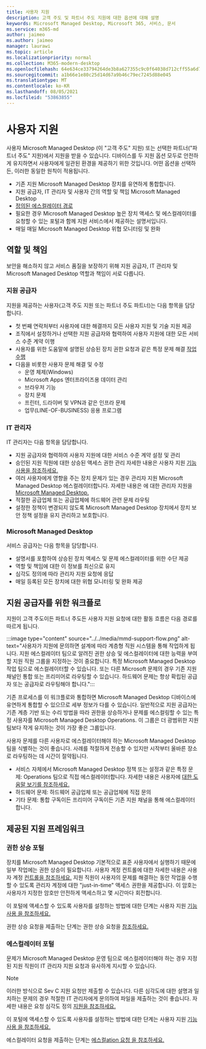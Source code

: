 ```yaml
---
title: 사용자 지원
description: 고객 주도 및 파트너 주도 지원에 대한 옵션에 대해 설명
keywords: Microsoft Managed Desktop, Microsoft 365, 서비스, 문서
ms.service: m365-md
author: jaimeo
ms.author: jaimeo
manager: laurawi
ms.topic: article
ms.localizationpriority: normal
ms.collection: M365-modern-desktop
ms.openlocfilehash: 64e634ce33794264de3b8a627355c9c0f64038d712cff55a6d704ada0dc33e3c
ms.sourcegitcommit: a1b66e1e80c25d14d67a9b46c79ec7245d88e045
ms.translationtype: MT
ms.contentlocale: ko-KR
ms.lasthandoff: 08/05/2021
ms.locfileid: "53863855"
---
```

# <a name="user-support"></a>사용자 지원

사용자 Microsoft Managed Desktop (이 "고객 주도" 지원) 또는 선택한 파트너("파트너 주도" 지원)에서 지원을 받을 수 있습니다. 디바이스를 두 지원 옵션 모두로 안전하게 유지하면서 사용자에게 일관된 환경을 제공하기 위한 것입니다. 어떤 옵션을 선택하든, 이러한 동일한 원칙이 적용됩니다. 

- 기존 지원 Microsoft Managed Desktop 장치를 유연하게 통합합니다. 
- 지원 공급자, IT 관리자 및 사용자 간의 역할 및 책임 Microsoft Managed Desktop 
- [정의된 에스컬레이터 경로](#workflow-for-support-providers)
- 필요한 경우 Microsoft Managed Desktop 높은 장치 액세스 및 에스컬레이터를 요청할 수 있는 포털과 함께 지원 서비스에서 제공하는 설명서입니다.
- 매일 매일 Microsoft Managed Desktop 위협 모니터링 및 완화

## <a name="roles-and-responsibilities"></a>역할 및 책임

보안을 해소하지 않고 서비스 품질을 보장하기 위해 지원 공급자, IT 관리자 및 Microsoft Managed Desktop 역할과 책임이 서로 다릅니다.

### <a name="support-provider"></a>지원 공급자

지원을 제공하는 사용자(고객 주도 지원 또는 파트너 주도 파트너)는 다음 항목을 담당합니다.

- 첫 번째 연락처부터 사용자에 대한 해결까지 모든 사용자 지원 및 기술 지원 제공
- 조직에서 설정하거나 선택한 지원 공급자와 협력하여 사용자 지원에 대한 모든 서비스 수준 계약 이행
- 사용자를 위한 도움말에 설명된 상승된 장치 권한 요청과 같은 특정 문제 해결 [작업 수행](../working-with-managed-desktop/end-user-support.md)
- 다음을 비롯한 사용자 문제 해결 및 수정
    - 운영 체제(Windows)
    - Microsoft Apps 엔터프라이즈용 데이터 관리
    - 브라우저 기능
    - 장치 문제
    - 프린터, 드라이버 및 VPN과 같은 인프라 문제
    - 업무(LINE-OF-BUSINESS) 응용 프로그램

### <a name="it-admin"></a>IT 관리자

IT 관리자는 다음 항목을 담당합니다.

- 지원 공급자와 협력하여 사용자 지원에 대한 서비스 수준 계약 설정 및 관리
- 승인된 지원 직원에 대한 상승된 액세스 권한 관리 자세한 내용은 사용자 지원 [기능 사용을 참조하세요.](../get-started/enable-support.md)
- 여러 사용자에게 영향을 주는 장치 문제가 있는 경우 관리자 지원 Microsoft Managed Desktop 에스컬레이터합니다. 자세한 내용은 에 대한 관리자 지원을 [Microsoft Managed Desktop.](../working-with-managed-desktop/admin-support.md)
- 적절한 공급업체 또는 공급업체에 하드웨어 관련 문제 라우팅
- 설정한 정책이 변경되지 않도록 Microsoft Managed Desktop 장치에서 장치 보안 정책 설정을 유지 관리하고 보호합니다.

### <a name="microsoft-managed-desktop"></a>Microsoft Managed Desktop

서비스 공급자는 다음 항목을 담당합니다.

- 설명서를 포함하여 상승된 장치 액세스 및 문제 에스컬레이터를 위한 수단 제공
- 역할 및 책임에 대한 이 정보를 최신으로 유지
- 심각도 정의에 따라 관리자 지원 요청에 응답
- 매일 등록된 모든 장치에 대한 위협 모니터링 및 완화 제공

## <a name="workflow-for-support-providers"></a>지원 공급자를 위한 워크플로

지원이 고객 주도이든 파트너 주도든 사용자 지원 요청에 대한 활동 흐름은 다음 경로를 따르게 됩니다.

:::image type="content" source="../../media/mmd-support-flow.png" alt-text="사용자가 지원에 문의하면 설계에 따라 계층형 직원 시스템을 통해 작업하게 됩니다. 지원 에스컬레이터 팀으로 알려진 권한 상승 및 에스컬레이터에 대한 능력을 부여할 지원 직원 그룹을 지정하는 것이 중요합니다. 특정 Microsoft Managed Desktop 작업 팀으로 에스컬레이터할 수 있습니다. 또는 다른 Microsoft 문제의 경우 기존 지원 채널인 통합 또는 프리미어로 라우팅할 수 있습니다. 하드웨어 문제는 항상 확립된 공급자 또는 공급자로 라우팅해야 합니다.":::

기존 프로세스를 이 워크플로와 통합하면 Microsoft Managed Desktop 디바이스에 유연하게 통합할 수 있으므로 세부 정보가 다를 수 있습니다. 일반적으로 지원 공급자는 기존 계층 기반 또는 수리 방법을 따라 권한을 상승하거나 문제를 에스컬링할 수 있는 특정 사용자를 Microsoft Managed Desktop Operations. 이 그룹은 더 광범위한 지원 팀보다 작게 유지하는 것이 가장 좋은 그룹입니다.

사용자 문제를 다른 사용자로 에스컬레이터해야 하는 Microsoft Managed Desktop 팀을 식별하는 것이 좋습니다. 사례를 적절하게 전송할 수 있지만 시작부터 올바른 장소로 라우팅하는 데 시간이 절약됩니다.

- 서비스 자체에서 Microsoft Managed Desktop 정책 또는 설정과 같은 특정 문제: Operations 팀으로 직접 에스컬레이터합니다. 자세한 내용은 사용자에 [대한 도움말 보기를 참조하세요.](../working-with-managed-desktop/end-user-support.md)
- 하드웨어 문제: 하드웨어 공급업체 또는 공급업체에 직접 문의
- 기타 문제: 통합 구독이든 프리미어 구독이든 기존 지원 채널을 통해 에스컬레이터합니다.

## <a name="provided-support-framework"></a>제공된 지원 프레임워크


### <a name="elevation-portal"></a>권한 상승 포털 

장치를 Microsoft Managed Desktop 기본적으로 표준 사용자에서 실행하기 때문에 일부 작업에는 권한 상승이 필요합니다. 사용자 계정 컨트롤에 대한 자세한 내용은 사용자 계정 [컨트롤을 참조하세요.](/windows/security/identity-protection/user-account-control/user-account-control-overview) 지원 직원이 사용자의 문제를 해결하는 [](../working-with-managed-desktop/end-user-support.md#elevation-requests) 동안 작업을 수행할 수 있도록 관리자 계정에 대한 "just-in-time" 액세스 권한을 제공합니다. 이 암호는 사용자가 지정한 암호만 안전하게 액세스하고 몇 시간마다 회전합니다.  

이 포털에 액세스할 수 있도록 사용자를 설정하는 방법에 대한 단계는 사용자 지원 [기능 사용 을 참조하세요.](../get-started/enable-support.md)

권한 상승 요청을 제출하는 단계는 권한 상승 요청을 [참조하세요.](../working-with-managed-desktop/end-user-support.md#elevation-requests)

### <a name="escalation-portal"></a>에스컬레이터 포털 

문제가 Microsoft Managed Desktop 운영 팀으로 에스컬레이터해야 하는 경우 지정된 지원 직원이 IT 관리자 지원 요청과 유사하게 지시할 수 있습니다.  

> [!NOTE]
> 이러한 방식으로 Sev C 지원 요청만 제출할 수 있습니다. 다른 심각도에 대한 설명과 일치하는 문제의 경우 적절한 IT 관리자에게 문의하여 파일을 제출하는 것이 좋습니다. 자세한 내용은 요청 심각도 정의 [지원을 참조하세요.](../working-with-managed-desktop/admin-support.md#support-request-severity-definitions)

이 포털에 액세스할 수 있도록 사용자를 설정하는 방법에 대한 단계는 사용자 지원 [기능 사용 을 참조하세요.](../get-started/enable-support.md)

에스컬레이터 요청을 제출하는 단계는 [에스컬ation 요청 을 참조하세요.](../working-with-managed-desktop/end-user-support.md#escalation-requests)
